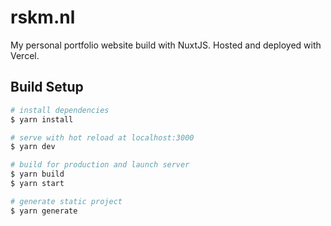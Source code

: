# rskm.nl

My personal portfolio website build with NuxtJS. Hosted and deployed with Vercel.

## Build Setup

```bash
# install dependencies
$ yarn install

# serve with hot reload at localhost:3000
$ yarn dev

# build for production and launch server
$ yarn build
$ yarn start

# generate static project
$ yarn generate
```
